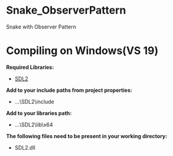 # Snake_ObserverPattern
Snake with Observer Pattern

# Compiling on Windows(VS 19)
**Required  Libraries:**

* [SDL2](https://www.libsdl.org/release/SDL2-devel-2.0.7-VC.zip)

**Add to your include paths from project properties:**

* ...\SDL2\include

**Add to your libraries path:**

* ...\SDL2\lib\x64

**The following files need to be present in your working directory:**

* SDL2.dll
